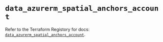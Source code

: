 # `data_azurerm_spatial_anchors_account`

Refer to the Terraform Registory for docs: [`data_azurerm_spatial_anchors_account`](https://registry.terraform.io/providers/hashicorp/azurerm/3.67.0/docs/data-sources/spatial_anchors_account).
